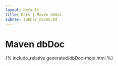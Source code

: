```yaml
---
layout: default
title: Docs | Maven dbDoc 
subnav: subnav_maven.md
---
```

# Maven dbDoc
{% include_relative generated/dbDoc-mojo.html %}
